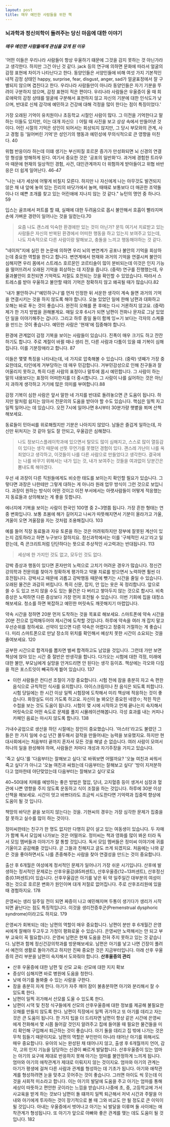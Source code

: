 ```yaml
---
layout: post
title: 매우 예민한 사람들을 위한 책
---
```

### 뇌과학과 정신의학이 들려주는 당신 마음에 대한 이야기

##### 매우 예민한 사람들에게 관심을 갖게 된 이유
'어떤 이들은 우리나라 사람들이 항상 우울하기 떄문에 그것을 감지 못하는 것 아닌가라고 생각한다. 하지만 그건 아닌 것 같다. jack 등의 연구에 의하면 문화에 따라서 얼굴의 감정 표현에 차이가 나타난다고 한다. 동양인들은 서양인들에 비해 여섯 가지 기본적인 내적 감정 상태인 happy, surprise, fear, disgust, anger, sad가 얼굴표정에서 잘 구별되지 않으며 겹친다고 한다. 우리나라 사람들만이 아니라 동양인들은 자기 기분을 뚜려이 구분하지 않으며, 감정 표현이 적은 편이다.
우리나라 사람들은 우울증이 올 때 희로애락의 감정 상태를 얼굴에 구분해서 표현하지 않고 자신의 기분에 대한 인식도가 낮으며, 반대로 신체 감각에 예민하고 건강에 대해 걱정을 많이 한다는 점이 특징이었다.'

가장 오래된 기억이 유치원이나 초등학교 시절인 사람이 많다. 그 이전을 기억한다고 말하는 이들도 있지만, 이는 대개 자신으 ㅣ어릴 때 사진을 보고 상상 속에서 만들어낸 것이다. 어린 시절의 기억은 성인이 되어서는 회상되지 않지만, 그 당시 부모와의 관계, 사고 경험 등 '잃어버린 기억'은 성인기의 행동과 예민성에 무의식적으로 큰 영향을 미친다. 40

위협 반응이라 하는데 이떄 생기는 부신피질 호르몬 증가가 만성화되면 뇌 신경의 연결망 형성을 방해하게 된다. 여기서 중요한 것은 '공포의 일반화'다. 과거에 경험한 트라우마 때문에 현재의 일상적인 경험, 사건, 대인관계까지 더 위험하게 받아들이고 위협 바반응은 더 쉽게 일어난다. 46-47

"나는 내가 세상에 어떻게 비칠지 모른다. 하지만 나 자신에게 나는 아무것도 발견되지 않은 채 내 앞에 놓여 있는 진리의 바닷가에서 놀며, 때때로 보통보다 더 매끈한 조약돌이나 더 예쁜 조개를 찾고 있는 어린애에 지나지 않는 것 같다." 뉴턴의 명언 중 하나다. 59

입스는 골프에서 퍼트를 할 떄, 실패에 대한 두려움으로 몹시 불안해서 호흡이 빨라지며 손에 가벼운 경련이 일어나는 것을 일컫는다.70

> 요즘 나도 괜스레 익숙한 환경에만 있는 것이 아닌가? 문득 여기서 치료받고 있는 사람들은 자신의 반복된 환경에서 어떠한 행동을 하고 있는지 보여주고 있는데, 나도 지속적으로 다른 사람이랑 말해보고, 충돌을 느끼고 행동해야하는 것 같다.

"네이처"지에 실린 한 논문에 의하면 우리 뇌의 변연계가 공포나 불안의 기억을 회상하는데 중요한 역할을 한다고 합니다. 변연계에서 현재와 과거의 기억을 연결시켜 불안이 심해지면 우리 몸에서 스트레스 호르몬인 코르티솔이 많이 분비되는데 이것은 인지 기능을 떨어뜨려서 오래된 기억을 회상하는 데 지장을 줍니다. (중략) 연구를 진행했는데, 우울과불안이 호전되면 기억력도 저절도 호전되는 것을 확인할 수 있었습니다. 따라서 스트레스를 받아 우울하고 불안할 때의 기억은 정확하지 않고 왜곡될 때가 많습니다.82

'내가 불안하구나''예민하구나'를 먼저 인정한 뒤 서운한 생각이 계속 들면 과거의 기억을 연결시키는 것을 하지 않도록 해야 합니다. 오늘 있었던 일에 한해 남편과 대화하고 오해는 바로 푸는 것이 좋습니다. 완전히 오해를 푼 후에는 다시 거론하지 않고요. (중략) 제가 한 가지 방법을 권해볼게요. 매일 오후 6시가 되면 남편이 전화나 문자로 그날 있었던 일을 이야기해주는 겁니다. 그리고 하루 종일 둘이 함께 잉ㅆ기 보다는 각자의 스케줄을 만드는 것이 좋습니다. 예민한 사람은 '현재'에 집중해야 합니다.

환경에 관계없이 감정 기복을 보이는 사람들이 있습니다. 진폭이 매우 크기도 하고 잔잔하기도 합니다. 주로 계절이 바뀔 때나 생리 전, 다른 사람과 다툼이 있을 떄 기복이 심해집니다. 이를 기분장애라고 합니다. 87

이들은 몇몇 특징을 나타내는데, 네 가지로 압축해볼 수 있습니다. (중략) 넷째가 가장 중요한데요, 타인에게 거부당하는 데 매우 민감합니다. 거부민감성으로 인해 친구들과 잘 어울리지 못하고, 특히 다른 사람의 표정이나 말투에 몹시 예민합니다. 그 사람이 하는 말의 내용보다는 표정이 어떠한지를 더 중시합니다. 그 사람이 나를 싫어하는 것은 아닌지 과하게 생각하고 거기에 많은 의미를 부여합니다.88

감정 기복이 심한 사람은 앞서 말한 네 가지를 반대로 돌려놓으면 큰 도움이 됩니다. 하지만 말처럼 쉽지는 않아서 전문의의 도움을 받아야 할 수도 있습니다. 핵심은 일찍 자고 일찍 일어나는 데 있습니다. 오전 7시에 일어나면 8시부터 30분가량 햇볕을 쬐며 산책해보세요. 

동료들이 민아씨를 위로해줬지만 기분은 나아지지 않았다. 남들은 즐겁게 일하는데, 자신만 뒤처지는 것 같아 일도 잘 안되고, 우울감은 심해졌다. 
> 나도 정보디스플레이학과에 있으면서 탈모도 많이 심해지고, 스스로 많이 열등감이 있다는 생각 때문에 선뜻 무언가를 못했던 경험이 있다. 괜스레 가난이 나를 옥죄었다고 생각하고, 이것들이 나를 다른 사람으로 만들었다고 생각한다. 결국에는 나를 바꾸기 위해서는 내가 입는 것, 내가 보여주는 것들을 여과없이 당분간은 뽐내도록 해야겠다.

우선 새 과장이 다른 직원들에게도 비슷한 태도를 보이는지 확인할 필요가 있습니다. 그렇다면 과장은 나한테만 그렇게 대하는 게 아니라 원래 업무 방식이 그런 것으로 보입니다. 과장이 원하는 방식이 어떤 것이고 이전 부서에서는 아랫사람들이 어떻게 적응했는지 동료들과 상의해보는 게 좋을 듯합니다.

에너지에 기복을 보이는 사람이 한국인 100명 중 2~3명쯤 됩니다. 가장 흔한 형태는 연중 변화입니다. 보통 초봄에 해가 길어지고 나씨가 따뜻해지면서 기분이 올라가고 가울, 겨울이 오면 겨울잠을 자는 것처럼 조용해집니다. 103

예를 들어 직장 동료들과 자유 토론을 하는 것은 어려워하지만 장부에 잘못된 계산이 있는지 검토하라고 하면 누구보다 잘하지요. 정신과학에서는 이를 '구체적인 사고'라고 일컫는데, 즉 콘크리트처럼 단단하다는 뜻으로 추상적인 사고력과는 반대됩니다. 113

> 세상에 한 가지인 것도 없고, 모두인 것도 없다.

강박 증상과 행동이 있다면 혼자만의 노력으로 고치기 어려운 경우가 많습니다. 정신건강의학과 전문의를 찾아가 정확하게 평가하고 약물 치료를 받으면서 노력하면 훨씬 더 호전됩니다. 강박사고 때문에 괴롭고 강박행동 때문에 뺏기는 시간을 줄일 수 있습니다. 오래된 물건은 과감히 버립니다. 특히 신문, 잡지, 안 입는 옷은 꼭 정리합니다. 앞으로 쓸 수 도 있고 쓰지 않을 수도 있는 물건은 다 버리고 쌓아두지 않는 것으로 합시다. 비축 증상은 노력하면 다른 증상보다 가장 먼저 호전될 수 있습니다. 이번 기회에 집을 대청소해보세요. 청소를 하면 복잡하고 예민한 머릿속도 깨끗해지기 마렵입니다.

약속 시간을 정하면 20분 먼저 도착하는 것을 목표로 해보세요. 스마트폰에 약속 시간을 20분 전으로 입력해두어야 제시간에 도착할 것입니다. 하루에 약속을 여러 개 잡지 말고 우선순위를 정하세요. 선약이 있으면 다른 약속은 어렵다고 정중히 거절하는 게 좋습니다. 미리 스마트폰으로 만날 장소의 위치를 확인해서 예상치 못한 시간이 소요되는 것을 줄여보세요. 120

공부한 시간으로 합격자를 뽑자면 벌써 합격하고도 남았을 것입니다. 그런데 가만 보면 책상에 앉아 있는 시간 중 절반은 딴생각을 합니다. 다가오는 시험에 대한 걱정, 미래에 대한 불안, 부모님에게 실망을 안겨드리면 안 된다는 생각 등이죠. 책상에는 각오와 다짐을 적은 포스트잇이 빼곡하게 붵어 있습니다. 137
- 이런 사람들은 컨디션 조절이 가장 중요합니다. 시험 전에 잠을 충분히 자고 속 편한 음식으로 규칙적인 식사를 유지합니다. 아이스크림이나 찬 음식은 되도록 피합니다. 시험 당일에는 한 시간 이상 일찍 시험장에 도착해서 미리 책상에 적응하는 것이 좋습니다. 화장실도 미리 가도록 하고요. 자신이 늘 봐오던 중요힌 네영ㅇ; 적힌 작은 수첩을 보는 것도 도움이 됩니다. 시험이 몇 시에 시작하고 언제 끝나는지 숙지해서 머릿속으로 어떤 속도로 문제를 풀지 시뮬레이션해봅니다. 각성 효과를 내는 커피나 카페인 음료는 마시지 않도록 합니다. 138

가내수공업으로 생산을 하던 시절에는 장인이 중요했습니다. '마스터'라고도 불렸던 그들은 한 가지 일에 수십 년간 몰두해서 걸작을 만들어내는 능력을 보유했지요. 하지만 현대사회에서는 처음부터 끝까지 혼자서 모든 것을 해낼 순 없습니다. 여러 사람이 모여서 하나의 일을 완성해야 하며, 사람들은 저마다 개성과 자기주장을 가지고 있습니다.

'죽고 싶다.'를 '다음부터는 잘해보고 싶다.'로 바꿔보면 어떨까요? '오늘 여친과 싸워서 죽고 싶다'가 아니고 '오늘 여친과 싸웠는데 다음부터는 잘해보고 싶다' '방이 지저분하다고 엄마한테 야단맞았는데 다음부터는 잘해보고 싶다'로요

40~50대에 치매를 예방하는 좋은 방법은 혈압, 당녀, 고지혈증 등이 생겨서 심장과 혈관에 나쁜 영향을 주지 않도록 운동하고 식이 조절을 하는 것입니다. 하루에 30분 이상 산책을 해보세요. 시간이 엇고 바쁘더라도 조금씩 시도한다면 기억력과 집중력 향상에 도움이 될 것 입니다.

책망의 바닥은 끝을 보이지 않는다는 것을. 기현씨의 경우는 가장 심각한 문제가 집중을 잘 못하고 실수를 많이 하는 것이다.

정미씨한테는 친구가 한 명도 없지만 다행히 같이 살고 있는 여동생이 있습니다. 두 자매가 함꼐 독서 모임에 나가보는 것은 어떨까요. 정미씨는 책과 영화를 많이 봐온 터라 독서 모임 멤버들과 이야기가 잘 통할 것입니다. 독서 모임 멤버들은 정미씨 이야기에 귀를 기울이고 공감해줄 것입니다. 곧 그들과 친해지고 글도 쓰게 되겠지요. 처음에는 나와 같은 것을 좋아하면서도 나를 존중해주는 사람을 찾아 연결성을 만드는 것이 중요합니다.

출산 후 6개월은 여성에게 정서적인 문제가 일어나기 가장 쉬운 시기입니다. 산후에 발생하는 정서적인 문제로는 산후우울감(85퍼센트), 산후우울증(12~13퍼센트), 산후정신증(0.1퍼센트)이 있습니다. 산후우울감은 아기를 낳은 뒤 약 일주일간 대부분의 여성이 겪는 것으로 호르몬 변화가 원인이며 대개 저절로 없어집니다. 주로 산후조리원에 있을 때 경험하지요. 178

은영씨는 생리 일주일 전이 되면 짜증이 나고 예민해지며 두통이 생기다가 생리가 시작되면 끝난다는 점도 특징적입니다. 이것을 생리전증후군(Premenstrual dysphoric syndrome)이라고도 하지요. 179

은영씨가 회복되는 데는 남편의 역할이 매우 중요합니다. 남편이 분만 후 6개월간 은영씨에게 잘해야 두고두고 가정이 평화로울 수 있습니다. 은영씨만 노력해서는 안 되고 부부 교육이 꼭 필요합니다. 은영씨 남편은 현재 도움을 전혀 주지 못하고 있는 것 같습니다. 남편과 함께 정신건강의학과를 방문해보세요. 남편은 아기를 낳고 나면 긴장이 풀려서 예전의 생활로 돌아가려고 하지만 진짜 중요한 것은 지금부터입니다. 아래 산후 우울증의 관리 부분을 남편이 숙지해서 도와줘야 합니다.
**산후울증의 관리**
- 산후 우울증에 대한 남편 및 산모 교육: 산모에 대한 지지 확보
- 증상이 심해지면 바로 병원에 도움을 청한다.
- 낮에 아기를 돌봐줄 수 있는 사람을 구한다.
- 잠을 충분히 자게 한다. 아기가 자주 깨어 잠이 불충분하면 아기와 분리해서 잘 수 있도록 한다.
- 남편이 일찍 귀가해서 산모를 도울 수 있도록 한다.
- 남편이 시댁 및 친정 식구들에게 산모의 산후우울증에 대한 정보를 제공해 불필요한 오해를 만들지 않도록 한다.
남편이 직장에서 일찍 귀가하고 또 아기를 데리고 자는 것은 큰 도움이 됩니다. 한 가지 팁을 더 드리자면 남편이 항상 같은 시간에 은영씨에게 전화해서 몇 시쯤 들어갈 것인지 알려주고 집에 들어올 때 필요한 물건들을 미리 확인해 구입해서 퇴근하는 것이 좋습니다. 아기 둘을 데리고 집 밖에 나가는 것은 무척 힘들기 때문이지요. 남편의 역할은 부인만이 아니라 태어난 아기를 위해서도 매우 중요합니다. 유아의 뇌는 완성된 채 태어나지 않고, 출생 후 6개월까지 언어, 감각, 고위 인지 기능을 담당하는 신경이 빠르게 발달합니다. 산후우울증이 있는 엄마는 아기의 요구에 제대로 반응하지 못해 아기는 엄마를 불안정하게 느끼게 됩니다. 엄마와 아기의 애착관계가 제대로 이뤄지지 않는 것이지요. 엄마와 아기의 관계는 아기가 평생에 걸쳐 다른 사람과 관계를 형성하는 데 기초가 됩니다. 아기와 애착관계를 형성하려면 눈을 맞추고 웃어주는 것이 좋습니다. 그러면 아이도 씩 웃는데 이것을 사회적 미소라고 합니다. 이는 아기의 발달에 도움을 주고 아기는 엄마를 통해 세상이 따뜻하고 편안한 곳이라는 느낌을 받습니다.나중에 초, 중, 고등학교에 가서 사교육을 받게 하는 것보다 남편이 돌 떄까지 일찍 퇴근해서 저녁 시간과 주말을 아내와 아기에게 투자하는 것이 장기적으로 볼 때 그와 비교도 안 될 정도로 큰 이익이 될 것입니다. 아내는 우울증에서 벗어나고 아기는 뇌 발달을 이류며 둘 사이에는 애착관계가 형성됩니다. 또 아기가 앞으로 아빠와 좋은 관계를 맺는 데도 도움이 될 것입니다. 182

